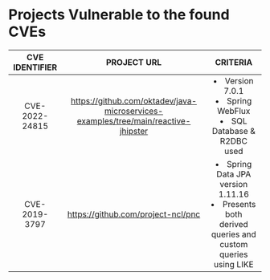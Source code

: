 # Projects Vulnerable to the found CVEs

| **CVE IDENTIFIER** | **PROJECT URL** | **CRITERIA** |
|:-:|:-:|:-:|
|CVE-2022-24815|https://github.com/oktadev/java-microservices-examples/tree/main/reactive-jhipster|<li>Version 7.0.1</br><li>Spring WebFlux</br><li>SQL Database & R2DBC used</br>|
|CVE-2019-3797|https://github.com/project-ncl/pnc|<li>Spring Data JPA version 1.11.16</br><li>Presents both derived queries and custom queries using LIKE</br>|
